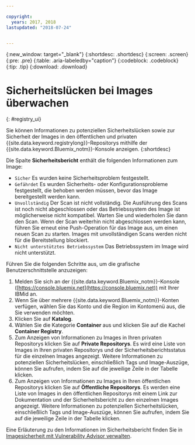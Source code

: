 ```yaml
---

copyright:
  years: 2017, 2018
lastupdated: "2018-07-24"


---
```


{:new_window: target="_blank"}
{:shortdesc: .shortdesc}
{:screen: .screen}
{:pre: .pre}
{:table: .aria-labeledby="caption"}
{:codeblock: .codeblock}
{:tip: .tip}
{:download: .download}


# Sicherheitslücken bei Images überwachen
{: #registry_ui}

Sie können Informationen zu potenziellen Sicherheitslücken sowie zur Sicherheit der Images in den öffentlichen und privaten {{site.data.keyword.registrylong}}-Repositorys mithilfe der {{site.data.keyword.Bluemix_notm}}-Konsole anzeigen.
{:shortdesc}

Die Spalte **Sicherheitsbericht** enthält die folgenden Informationen zum Image:
-   `Sicher` Es wurden keine Sicherheitsproblem festgestellt.
-   `Gefährdet` Es wurden Sicherheits- oder Konfigurationsprobleme festgestellt, die behoben werden müssen, bevor das Image bereitgestellt werden kann.
-   `Unvollständig` Der Scan ist nicht vollständig. Die Ausführung des Scans ist noch nicht abgeschlossen oder das Betriebssystem des Image ist möglicherweise nicht kompatibel. Warten Sie und wiederholen Sie dann den Scan. Wenn der Scan weiterhin nicht abgeschlossen werden kann, führen Sie erneut eine Push-Operation für das Image aus, um einen neuen Scan zu starten. Images mit unvollständigen Scans werden nicht für die Bereitstellung blockiert.
-   `Nicht unterstütztes Betriebssystem` Das Betriebssystem im Image wird nicht unterstützt.

Führen Sie die folgenden Schritte aus, um die grafische Benutzerschnittstelle anzuzeigen:

1.  Melden Sie sich an der {{site.data.keyword.Bluemix_notm}}-Konsole ([https://console.bluemix.net](https://console.bluemix.net)) mit Ihrer IBMid an.
2.  Wenn Sie über mehrere {{site.data.keyword.Bluemix_notm}}-Konten verfügen, wählen Sie das Konto und die Region im Kontomenü aus, die Sie verwenden möchten.
3.  Klicken Sie auf **Katalog**.
4.  Wählen Sie die Kategorie **Container** aus und klicken Sie auf die Kachel **Container Registry**.
5.  Zum Anzeigen von Informationen zu Images in Ihren privaten Repositorys klicken Sie auf **Private Repositorys**. Es wird eine Liste von Images in Ihren privaten Repositorys und der Sicherheitsberichtsstatus für die einzelnen Images angezeigt. Weitere Informationen zu potenziellen Sicherheitslücken, einschließlich Tags und Image-Auszüge, können Sie aufrufen, indem Sie auf die jeweilige Zeile in der Tabelle klicken.
6.  Zum Anzeigen von Informationen zu Images in Ihren öffentlichen Repositorys klicken Sie auf **Öffentliche Repositorys**. Es werden eine Liste von Images in den öffentlichen Repositorys mit einem Link zur Dokumentation und der Sicherheitsbericht zu den einzelnen Images angezeigt. Weitere Informationen zu potenziellen Sicherheitslücken, einschließlich Tags und Image-Auszüge, können Sie aufrufen, indem Sie auf die jeweilige Zeile in der Tabelle klicken.

Eine Erläuterung zu den Informationen im Sicherheitsbericht finden Sie in [Imagesicherheit mit Vulnerability Advisor verwalten](../va/va_index.html).
